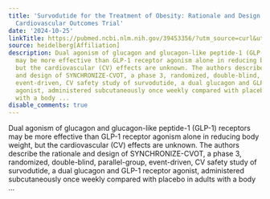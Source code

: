 ```yaml
---
title: 'Survodutide for the Treatment of Obesity: Rationale and Design of the SYNCHRONIZE
  Cardiovascular Outcomes Trial'
date: '2024-10-25'
linkTitle: https://pubmed.ncbi.nlm.nih.gov/39453356/?utm_source=curl&utm_medium=rss&utm_campaign=pubmed-2&utm_content=1FakS-2QOkCT8HsMOQP1bCRQ4YzyumYOmxmF0moLsQ3dFB1E9V&fc=20220326224207&ff=20241025210316&v=2.18.0.post9+e462414
source: heidelberg[Affiliation]
description: Dual agonism of glucagon and glucagon-like peptide-1 (GLP-1) receptors
  may be more effective than GLP-1 receptor agonism alone in reducing body weight,
  but the cardiovascular (CV) effects are unknown. The authors describe the rationale
  and design of SYNCHRONIZE-CVOT, a phase 3, randomized, double-blind, parallel-group,
  event-driven, CV safety study of survodutide, a dual glucagon and GLP-1 receptor
  agonist, administered subcutaneously once weekly compared with placebo in adults
  with a body ...
disable_comments: true
---
```

Dual agonism of glucagon and glucagon-like peptide-1 (GLP-1) receptors may be more effective than GLP-1 receptor agonism alone in reducing body weight, but the cardiovascular (CV) effects are unknown. The authors describe the rationale and design of SYNCHRONIZE-CVOT, a phase 3, randomized, double-blind, parallel-group, event-driven, CV safety study of survodutide, a dual glucagon and GLP-1 receptor agonist, administered subcutaneously once weekly compared with placebo in adults with a body ...
